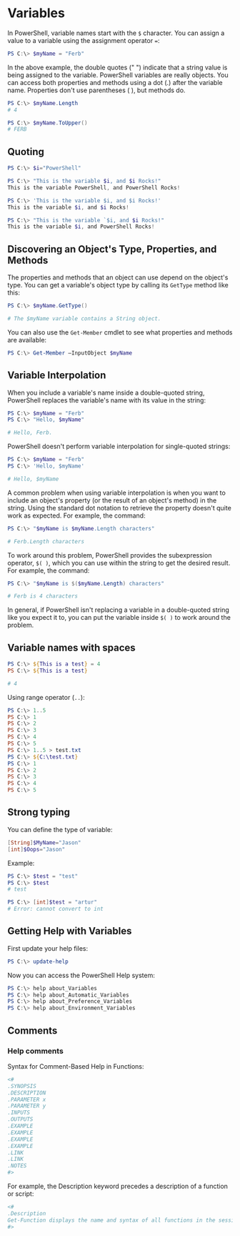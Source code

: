 # Variables

In PowerShell, variable names start with the `$` character. You can assign a value to a variable using the assignment operator `=`:

```powershell
PS C:\> $myName = "Ferb"
```

In the above example, the double quotes (" ") indicate that a string value is being assigned to the variable. PowerShell variables are really objects. You can access both properties and methods using a dot (.) after the variable name. Properties don't use parentheses ( ), but methods do.

```powershell
PS C:\> $myName.Length
# 4

PS C:\> $myName.ToUpper()
# FERB
```

## Quoting

```powershell
PS C:\> $i="PowerShell"

PS C:\> "This is the variable $i, and $i Rocks!"
This is the variable PowerShell, and PowerShell Rocks!

PS C:\> 'This is the variable $i, and $i Rocks!'
This is the variable $i, and $i Rocks!

PS C:\> "This is the variable `$i, and $i Rocks!"
This is the variable $i, and PowerShell Rocks!
```

## Discovering an Object's Type, Properties, and Methods

The properties and methods that an object can use depend on the object's type. You can get a variable's object type by calling its `GetType` method like this:

```powershell
PS C:\> $myName.GetType()

# The $myName variable contains a String object.
````

You can also use the `Get-Member` cmdlet to see what properties and methods are available:

```powershell
PS C:\> Get-Member –InputObject $myName
```

## Variable Interpolation

When you include a variable's name inside a double-quoted string, PowerShell replaces the variable's name with its value in the string:

```powershell
PS C:\> $myName = "Ferb"
PS C:\> "Hello, $myName"

# Hello, Ferb.
```

PowerShell doesn't perform variable interpolation for single-quoted strings:

```powershell
PS C:\> $myName = "Ferb"
PS C:\> 'Hello, $myName'

# Hello, $myName
```

A common problem when using variable interpolation is when you want to include an object's property (or the result of an object's method) in the string. Using the standard dot notation to retrieve the property doesn't quite work as expected. For example, the command:

```powershell
PS C:\> "$myName is $myName.Length characters"

# Ferb.Length characters
```

To work around this problem, PowerShell provides the subexpression operator, `$( )`, which you can use within the string to get the desired result. For example, the command:

```powershell
PS C:\> "$myName is $($myName.Length) characters"

# Ferb is 4 characters
```

In general, if PowerShell isn't replacing a variable in a double-quoted string like you expect it to, you can put the variable inside `$( )` to work around the problem.

## Variable names with spaces

```powershell
PS C:\> ${This is a test} = 4
PS C:\> ${This is a test}

# 4
```

Using range operator (`..`):

```powershell
PS C:\> 1..5
PS C:\> 1
PS C:\> 2
PS C:\> 3
PS C:\> 4
PS C:\> 5
PS C:\> 1..5 > test.txt
PS C:\> ${C:\test.txt}
PS C:\> 1
PS C:\> 2
PS C:\> 3
PS C:\> 4
PS C:\> 5
```

## Strong typing

You can define the type of variable:

```powershell
[String]$MyName="Jason"
[int]$Oops="Jason"
```

Example:

```powershell
PS C:\> $test = "test"
PS C:\> $test
# test

PS C:\> [int]$test = "artur"
# Error: cannot convert to int
```

## Getting Help with Variables

First update your help files:

```powershell
PS C:\> update-help
```

Now you can access the PowerShell Help system:

```powershell
PS C:\> help about_Variables
PS C:\> help about_Automatic_Variables
PS C:\> help about_Preference_Variables
PS C:\> help about_Environment_Variables
```

## Comments

### Help comments

Syntax for Comment-Based Help in Functions:

```powershell
<#
.SYNOPSIS
.DESCRIPTION
.PARAMETER x
.PARAMETER y
.INPUTS
.OUTPUTS
.EXAMPLE
.EXAMPLE
.EXAMPLE
.EXAMPLE
.LINK
.LINK
.NOTES
#>
```

For example, the Description keyword precedes a description of a function or script:

```powershell
<#
.Description
Get-Function displays the name and syntax of all functions in the session.
#>
```